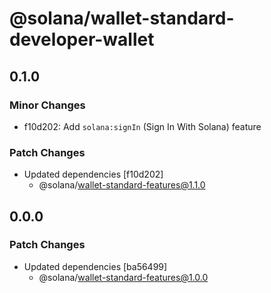 # @solana/wallet-standard-developer-wallet

## 0.1.0

### Minor Changes

- f10d202: Add `solana:signIn` (Sign In With Solana) feature

### Patch Changes

- Updated dependencies [f10d202]
  - @solana/wallet-standard-features@1.1.0

## 0.0.0

### Patch Changes

- Updated dependencies [ba56499]
  - @solana/wallet-standard-features@1.0.0
